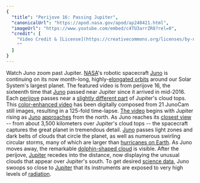 ```yaml
---
{
  "title": "Perijove 16: Passing Jupiter",
  "canonicalUrl": "https://apod.nasa.gov/apod/ap240421.html",
  "imageUrl": "https://www.youtube.com/embed/c4TU3arrZR8?rel=0",
  "credit": [
    "Video Credit & [License](https://creativecommons.org/licenses/by-nc-nd/2.0/): [NASA](https://www.nasa.gov/), [Juno](https://www.nasa.gov/mission_pages/juno/main/index.html), [SwRI](http://www.swri.org/), [MSSS](http://www.msss.com/), [Gerald Eichstadt](http://www.planetary.org/connect/our-experts/profiles/gerald-eichstdt.html)",
    ""
  ]
}
---
```


Watch Juno zoom past Jupiter. [NASA](https://www.nasa.gov/)'s robotic spacecraft [Juno](https://science.nasa.gov/mission/juno) is continuing on its now month-long, highly-[elongated orbits](https://en.wikipedia.org/wiki/Elliptic_orbit) around our Solar System's largest planet. The featured video is from perijove 16, the sixteenth time that [Juno](https://www.missionjuno.swri.edu/spacecraft/) passed near Jupiter since it arrived in mid-2016. Each [perijove](https://www.thefreedictionary.com/perijove) passes near a [slightly different part](https://www.jpl.nasa.gov/news/nasa-re-plans-junos-jupiter-mission) of Jupiter's cloud tops. This [color-enhanced video](https://www.youtube.com/watch?v=vsGW2JZrMnY) has been digitally composed from 21 JunoCam still images, resulting in a 125-fold time-lapse. [The video](https://youtu.be/c4TU3arrZR8) begins with Jupiter rising as [Juno](https://en.wikipedia.org/wiki/Juno_(spacecraft)) [approaches](https://apod.nasa.gov/apod/ap170523.html) from the north. As Juno reaches its [closest view](https://media.giphy.com/media/1050MHNmEr19C0/giphy.gif) -- from about 3,500 kilometers over Jupiter's cloud tops -- the spacecraft captures the great planet in tremendous detail. [Juno](https://www.missionjuno.swri.edu/) passes light zones and dark belts of clouds that circle the planet, as well as numerous swirling circular storms, many of which are larger than [hurricanes on Earth](https://apod.nasa.gov/apod/ap171127.html). As Juno moves away, the remarkable [dolphin-shaped cloud](https://apod.nasa.gov/apod/ap190415.html) is visible. After the perijove, [Jupiter](https://apod.nasa.gov/apod/ap220830.html) recedes into the distance, now displaying the unusual clouds that appear over Jupiter's south. To get desired [science data](https://www.missionjuno.swri.edu/science-findings/), Juno swoops so close to [Jupiter](https://science.nasa.gov/jupiter/) that its instruments are exposed to very high levels of [radiation](https://www.nasa.gov/missions/analog-field-testing/why-space-radiation-matters/).
